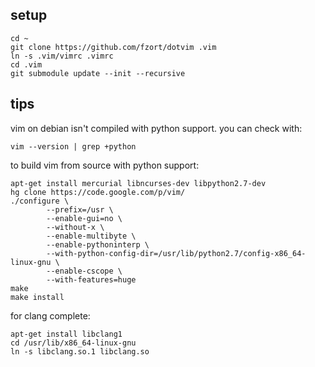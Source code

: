 ## setup

    cd ~
    git clone https://github.com/fzort/dotvim .vim
    ln -s .vim/vimrc .vimrc
    cd .vim
    git submodule update --init --recursive

## tips

vim on debian isn't compiled with python support. you can check with:

    vim --version | grep +python

to build vim from source with python support:

    apt-get install mercurial libncurses-dev libpython2.7-dev
    hg clone https://code.google.com/p/vim/
    ./configure \
            --prefix=/usr \
            --enable-gui=no \
            --without-x \
            --enable-multibyte \
            --enable-pythoninterp \
            --with-python-config-dir=/usr/lib/python2.7/config-x86_64-linux-gnu \
            --enable-cscope \
            --with-features=huge
    make
    make install

for clang complete:

    apt-get install libclang1
    cd /usr/lib/x86_64-linux-gnu
    ln -s libclang.so.1 libclang.so
